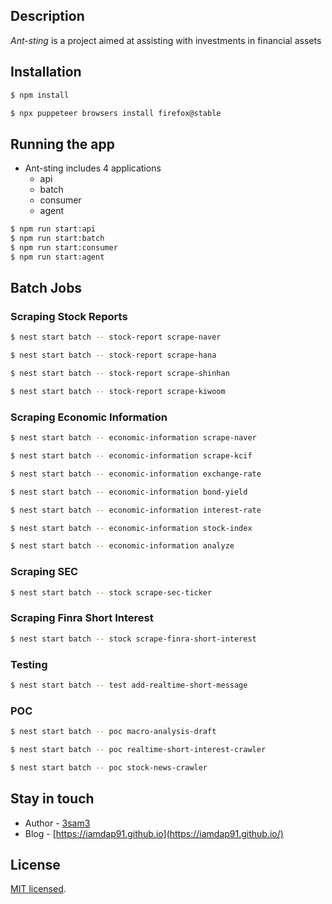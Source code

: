 ## Description

_Ant-sting_ is a project aimed at assisting with investments in financial assets

## Installation

```bash
$ npm install
```

```bash
$ npx puppeteer browsers install firefox@stable
```

## Running the app

- Ant-sting includes 4 applications
  - api
  - batch
  - consumer
  - agent

```bash
$ npm run start:api
$ npm run start:batch
$ npm run start:consumer
$ npm run start:agent
```

## Batch Jobs

### Scraping Stock Reports

```bash
$ nest start batch -- stock-report scrape-naver
```

```bash
$ nest start batch -- stock-report scrape-hana
```

```bash
$ nest start batch -- stock-report scrape-shinhan
```

```bash
$ nest start batch -- stock-report scrape-kiwoom
```

### Scraping Economic Information

```bash
$ nest start batch -- economic-information scrape-naver
```

```bash
$ nest start batch -- economic-information scrape-kcif
```

```bash
$ nest start batch -- economic-information exchange-rate
```

```bash
$ nest start batch -- economic-information bond-yield
```

```bash
$ nest start batch -- economic-information interest-rate
```

```bash
$ nest start batch -- economic-information stock-index
```

```bash
$ nest start batch -- economic-information analyze
```

### Scraping SEC

```bash
$ nest start batch -- stock scrape-sec-ticker
```

### Scraping Finra Short Interest

```bash
$ nest start batch -- stock scrape-finra-short-interest
```

### Testing

```bash
$ nest start batch -- test add-realtime-short-message
```

### POC

```bash
$ nest start batch -- poc macro-analysis-draft
```

```bash
$ nest start batch -- poc realtime-short-interest-crawler
```

```bash
$ nest start batch -- poc stock-news-crawler
```

## Stay in touch

- Author - [3sam3]()
- Blog - [https://iamdap91.github.io](https://iamdap91.github.io/)

## License

[MIT licensed](LICENSE).
